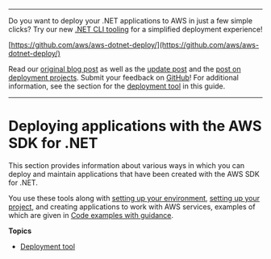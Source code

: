 --------

Do you want to deploy your \.NET applications to AWS in just a few simple clicks? Try our new [\.NET CLI tooling](https://www.nuget.org/packages/AWS.Deploy.Tools) for a simplified deployment experience\!

 [https://github.com/aws/aws-dotnet-deploy/](https://github.com/aws/aws-dotnet-deploy/)

Read our [original blog post](https://aws.amazon.com/blogs/developer/reimagining-the-aws-net-deployment-experience/) as well as the [update post](https://aws.amazon.com/blogs/developer/update-new-net-deployment-experience/) and the [post on deployment projects](https://aws.amazon.com/blogs/developer/dotnet-deployment-projects/)\. Submit your feedback on [GitHub](https://github.com/aws/aws-dotnet-deploy)\! For additional information, see the section for the [deployment tool](https://docs.aws.amazon.com/sdk-for-net/v3/developer-guide/deployment-tool.html) in this guide\.

--------

# Deploying applications with the AWS SDK for \.NET<a name="deploying"></a>

This section provides information about various ways in which you can deploy and maintain applications that have been created with the AWS SDK for \.NET\.

You use these tools along with [setting up your environment](net-dg-setup.md), [setting up your project](net-dg-config.md), and creating applications to work with AWS services, examples of which are given in [Code examples with guidance](tutorials-examples.md)\.

**Topics**
+ [Deployment tool](deployment-tool.md)